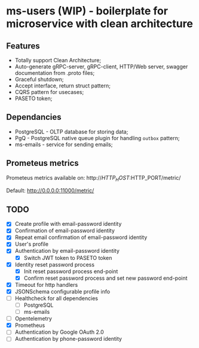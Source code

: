 # ms-users (WIP) - boilerplate for microservice with clean architecture

## Features
- Totally support Clean Architecture;
- Auto-generate gRPC-server, gRPC-client, HTTP/Web server, swagger documentation from .proto files;
- Graceful shutdown;
- Accept interface, return struct pattern;
- CQRS pattern for usecases;
- PASETO token;

## Dependancies

- PostgreSQL - OLTP database for storing data;
- PgQ - PostgreSQL native queue plugin for handling `outbox` pattern;
- ms-emails - service for sending emails;

## Prometeus metrics

Prometeus metrics available on:
http://$HTTP_HOST:$HTTP_PORT/metric/

Default:
http://0.0.0.0:11000/metric/

## TODO
- [x] Create profile with email-password identity
- [x] Confirmation of email-password identity
- [x] Repeat email confirmation of email-password identity
- [x] User's profile
- [x] Authentication by email-password identity
    - [x] Switch JWT token to PASETO token
- [x] Identity reset password process
    - [x] Init reset password process end-point
    - [x] Confirm reset password process and set new password end-point
- [x] Timeout for http handlers
- [x] JSONSchema configurable profile info
- [ ] Healthcheck for all dependencies
    - [ ] PostgreSQL
    - [ ] ms-emails
- [ ] Opentelemetry
- [x] Prometheus
- [ ] Authentication by Google OAuth 2.0
- [ ] Authentication by phone-password identity